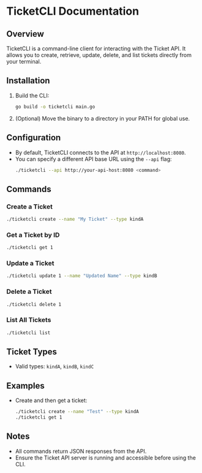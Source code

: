 # TicketCLI Documentation

## Overview
TicketCLI is a command-line client for interacting with the Ticket API. It allows you to create, retrieve, update, delete, and list tickets directly from your terminal.

## Installation
1. Build the CLI:
   ```sh
   go build -o ticketcli main.go
   ```
2. (Optional) Move the binary to a directory in your PATH for global use.

## Configuration
- By default, TicketCLI connects to the API at `http://localhost:8080`.
- You can specify a different API base URL using the `--api` flag:
  ```sh
  ./ticketcli --api http://your-api-host:8080 <command>
  ```

## Commands

### Create a Ticket
```sh
./ticketcli create --name "My Ticket" --type kindA
```

### Get a Ticket by ID
```sh
./ticketcli get 1
```

### Update a Ticket
```sh
./ticketcli update 1 --name "Updated Name" --type kindB
```

### Delete a Ticket
```sh
./ticketcli delete 1
```

### List All Tickets
```sh
./ticketcli list
```

## Ticket Types
- Valid types: `kindA`, `kindB`, `kindC`

## Examples
- Create and then get a ticket:
  ```sh
  ./ticketcli create --name "Test" --type kindA
  ./ticketcli get 1
  ```

## Notes
- All commands return JSON responses from the API.
- Ensure the Ticket API server is running and accessible before using the CLI.
